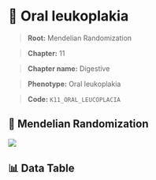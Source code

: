 # 🧪 Oral leukoplakia

> **Root:** Mendelian Randomization

> **Chapter:** 11  

> **Chapter name:** Digestive

> **Phenotype:** Oral leukoplakia  

> **Code:** `K11_ORAL_LEUCOPLACIA`

## 🧬 Mendelian Randomization  

<img src="/MR/Figures/Forward/K11_ORAL_LEUCOPLACIA.png"/>

## 📊 Data Table

<CsvTableMRF src="/public/MR/Data/Forward/K11_ORAL_LEUCOPLACIA.csv"/>
